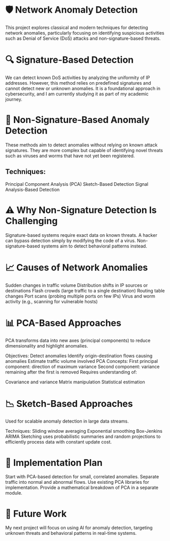 # 🛡️ Network Anomaly Detection
This project explores classical and modern techniques for detecting network anomalies, particularly focusing on identifying suspicious activities such as Denial of Service (DoS) attacks and non-signature-based threats.

# 🔍 Signature-Based Detection
We can detect known DoS activities by analyzing the uniformity of IP addresses. However, this method relies on predefined signatures and cannot detect new or unknown anomalies. It is a foundational approach in cybersecurity, and I am currently studying it as part of my academic journey.

# 🚀 Non-Signature-Based Anomaly Detection
These methods aim to detect anomalies without relying on known attack signatures. They are more complex but capable of identifying novel threats such as viruses and worms that have not yet been registered.

## Techniques:
Principal Component Analysis (PCA)
Sketch-Based Detection
Signal Analysis-Based Detection
# ⚠️ Why Non-Signature Detection Is Challenging
Signature-based systems require exact data on known threats. A hacker can bypass detection simply by modifying the code of a virus. Non-signature-based systems aim to detect behavioral patterns instead.

# 📈 Causes of Network Anomalies
Sudden changes in traffic volume
Distribution shifts in IP sources or destinations
Flash crowds (large traffic to a single destination)
Routing table changes
Port scans (probing multiple ports on few IPs)
Virus and worm activity (e.g., scanning for vulnerable hosts)
# 📊 PCA-Based Approaches
PCA transforms data into new axes (principal components) to reduce dimensionality and highlight anomalies.

Objectives:
Detect anomalies
Identify origin-destination flows causing anomalies
Estimate traffic volume involved
PCA Concepts:
First principal component: direction of maximum variance
Second component: variance remaining after the first is removed
Requires understanding of:

Covariance and variance
Matrix manipulation
Statistical estimation
# 📉 Sketch-Based Approaches
Used for scalable anomaly detection in large data streams.

Techniques:
Sliding window averaging
Exponential smoothing
Box-Jenkins ARIMA
Sketching uses probabilistic summaries and random projections to efficiently process data with constant update cost.

# 🧪 Implementation Plan
Start with PCA-based detection for small, correlated anomalies.
Separate traffic into normal and abnormal flows.
Use existing PCA libraries for implementation.
Provide a mathematical breakdown of PCA in a separate module.
# 🔮 Future Work
My next project will focus on using AI for anomaly detection, targeting unknown threats and behavioral patterns in real-time systems.
